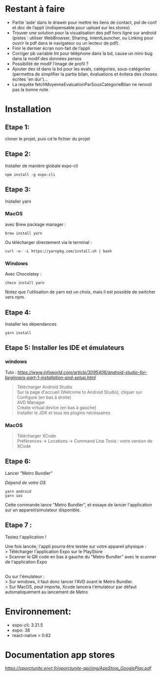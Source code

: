 # Restant à faire
- Partie ‘aide’ dans le drawer pour mettre les liens de contact, pol de conf et doc de l’appli (indispensable pour upload sur les stores)
- Trouver une solution pour la visualisation des pdf hors ligne sur android (pistes : utiliser WebBrowser, Sharing, IntentLauncher, ou Linking pour ouvrir le pdf dans le navigateur ou un lecteur de pdf).
- Finir le dernier écran non-fait de l’appli
- Corriger pb variable Int pour téléphone dans la bd, cause un mini-bug dans la modif des données persos
- Possibilité de modif l’image de profil ?
- Ajouter des id dans la bd pour les evals, catégories, sous-catégories (permettra de simplifier la partie bilan, évaluations et évitera des choses écrites 'en dur')…
- La requête fetchMoyenneEvaluationParSousCategorieBilan ne renvoit pas la bonne note

# Installation

## Etape 1: 
cloner le projet, puis cd le fichier du projet

## Etape 2: 
Installer de manière globale expo-cli
```
npm install -g expo-cli
```

## Etape 3: 

Installer yarn

### MacOS

avec Brew package manager :

```
brew install yarn
```

Ou télécharger directement via le terminal :

```
curl -o- -L https://yarnpkg.com/install.sh | bash
```

### Windows

Avec Chocolatey :

```
choco install yarn
```

Notez que l'utilisation de yarn est un choix, mais il est possible de switcher vers npm.<br>
    
## Etape 4: 
Installer les dépendances

```
yarn install
```
    
## Etape 5: Installer les IDE et émulateurs

### windows

Tuto : *https://www.infoworld.com/article/3095406/android-studio-for-beginners-part-1-installation-and-setup.html* <br>

> Télécharger Android Studio <br>
> Sur la page d'accueil (Welcome to Android Studio), cliquer sur Configure (en bas à droite) <br>
> AVD Manager <br>
> Create virtual device (en bas à gauche) <br>
> Installer le JDK et tous les plugins nécéssaires

### MacOS

> Télécharger XCode <br>
> Préférences -> Locations -> Command Line Tools : votre version de XCode


## Etape 6: 
Lancer "Metro Bundler"

*Dépend de votre OS*
```
yarn android
yarn ios
```

Cette commande lance "Metro Bundler", et essaye de lancer l'application sur un appareil/simulateur disponible. <br>

## Etape 7 :
Testez l'application !<br>

Une fois lancée, l'appli pourra être testée sur votre appareil physique : <br>
    > Télécharger l'application Expo sur le PlayStore <br>
    > Scanner le QR code en bas à gauche du "Metro Bundler" avec le scanner de l'application Expo <br><br>
    
Ou sur l'émulateur : <br>
    > Sur windows, il faut donc lancer l'AVD avant le Metro Bundler.<br>
    > Sur MacOS, peut importe, Xcode lancera l'émulateur par défaut automatiquement au lancement de Metro
        

# Environnement:
- expo-cli: 3.21.5
- expo: 38
- react-native > 0.62

# Documentation app stores
*https://oporctunite.envt.fr/oporctunite-api/img/AppStore_GooglePlay.pdf*